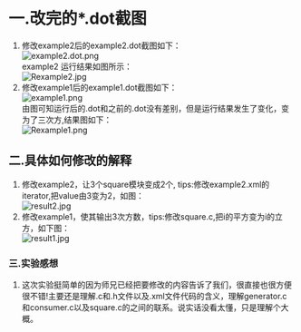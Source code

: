 # 一.改完的*.dot截图   
1. 修改example2后的example2.dot截图如下：   
![example2.dot.png](https://ooo.0o0.ooo/2016/10/18/5805e60527874.png)   
example2 运行结果如图所示：   
![Rexample2.jpg](https://ooo.0o0.ooo/2016/10/18/5805e904cd670.jpg)   
2. 修改example1后的example1.dot截图如下：   
![example1.png](https://ooo.0o0.ooo/2016/10/18/5805e737bfa48.png)   
由图可知运行后的.dot和之前的.dot没有差别，但是运行结果发生了变化，变为了三次方,结果图如下：    
![Rexample1.png](https://ooo.0o0.ooo/2016/10/18/5805e7bb6aa24.png)   
   
## 二.具体如何修改的解释   
1. 修改example2，让3个square模块变成2个, tips:修改example2.xml的iterator,把value由3变为2，如图：    
![result2.jpg](https://ooo.0o0.ooo/2016/10/18/5805ea02ca80c.jpg)   
2. 修改example1，使其输出3次方数，tips:修改square.c,把i的平方变为i的立方，如下图：    
![result1.jpg](https://ooo.0o0.ooo/2016/10/18/5805eb0697fb5.jpg)   
   
### 三.实验感想
1. 这次实验挺简单的因为师兄已经把要修改的内容告诉了我们，很直接也很方便很不错!主要还是理解.c和.h文件以及.xml文件代码的含义，理解generator.c和consumer.c以及square.c的之间的联系。说实话没看太懂，只是理解个大概。
